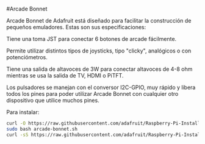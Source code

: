 <!--
---
name: Arcade Bonnet
class: board
type: io
formfactor: pHAT
manufacturer: Adafruit
description: Connect joystick, buttons and speakers to your Pi
url: https://learn.adafruit.com/adafruit-arcade-bonnet-for-raspberry-pi
buy: https://www.adafruit.com/products/3422
image: adafruit-arcade-bonnet.png
pincount: 40
eeprom: no
power:
  '1':
  '2':
ground:
  '6':
  '9':
  '14':
  '20':
  '30':
  '34':
  '39':
  '25':
pin:
  '3':
    mode: i2c
  '5':
    mode: i2c
  '12':
    name: I2S Clk
  '35':
    name: I2S FS
  '40':
    name: I2S Dout
i2c:
  '0x26':
    name: MCP23017
    device: MCP23017   
-->
#Arcade Bonnet

Arcade Bonnet de Adafruit está diseñado para facilitar la construcción de pequeños emuladores. Estas son sus especificaciones:

Tiene una toma JST para conectar 6 botones de arcade fácilmente.

Permite utilizar distintos tipos de joysticks, tipo "clicky", analógicos o con potenciómetros.

Tiene una salida de altavoces de 3W para conectar altavoces de 4-8  ohm mientras se usa la salida de TV, HDMI o PiTFT.

Los pulsadores se manejan con el conversor I2C-GPIO, muy rápido y libera todos los pines para poder utilizar Arcade Bonnet con cualquier otro dispositivo que utilice muchos  pines.

Para instalar:

```bash
curl -O https://raw.githubusercontent.com/adafruit/Raspberry-Pi-Installer-Scripts/master/arcade-bonnet.sh
sudo bash arcade-bonnet.sh
curl -sS https://raw.githubusercontent.com/adafruit/Raspberry-Pi-Installer-Scripts/master/i2samp.sh | bash
```
